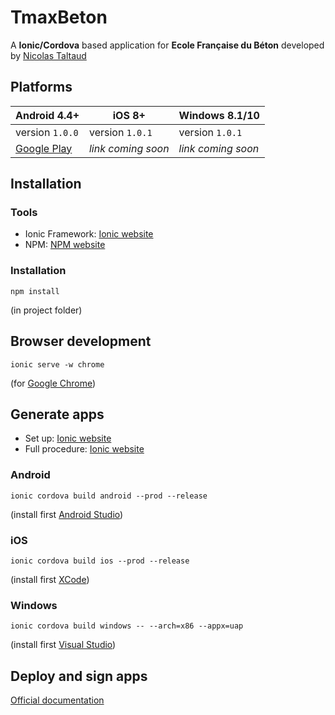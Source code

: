 # TmaxBeton
A **Ionic/Cordova** based application for **Ecole Française du Béton** developed by [Nicolas Taltaud](mailto:nicolas.taltaud@gmail.com)

## Platforms
| Android 4.4+ | iOS 8+ | Windows 8.1/10 |
| --- | --- | --- |
| version `1.0.0`  | version `1.0.1`  | version `1.0.1` |
| [Google Play](https://play.google.com/store/apps/details?id=efbeton.tmaxbeton.app)  | *link coming soon*  | *link coming soon* |

## Installation
### Tools
* Ionic Framework: [Ionic website](https://ionicframework.com/docs/intro/installation/)
* NPM: [NPM website](https://www.npmjs.com/)

### Installation
```
npm install
```
(in project folder)

## Browser development
```
ionic serve -w chrome
```
(for [Google Chrome](https://www.google.com/chrome/))

## Generate apps
* Set up: [Ionic website](https://ionicframework.com/docs/developer-resources/platform-setup/windows-setup.html)
* Full procedure: [Ionic website](https://ionicframework.com/docs/intro/deploying/)
### Android
```
ionic cordova build android --prod --release
```
(install first [Android Studio](https://developer.android.com/studio/index.html))

### iOS
```
ionic cordova build ios --prod --release
```
(install first [XCode](https://developer.apple.com/xcode/))

### Windows
```
ionic cordova build windows -- --arch=x86 --appx=uap
```
(install first [Visual Studio](https://www.visualstudio.com/fr/vs/))

## Deploy and sign apps
[Official documentation](https://ionicframework.com/docs/intro/deploying/)
